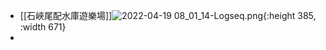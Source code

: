 - [[石峽尾配水庫遊樂場]]![2022-04-19 08_01_14-Logseq.png](../assets/2022-04-19_08_01_14-Logseq_1655797035058_0.png){:height 385, :width 671}
-